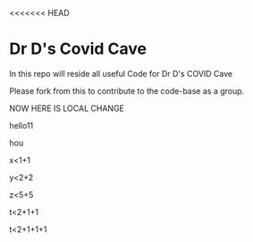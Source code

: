 <<<<<<< HEAD
# Dr D's Covid Cave

In this repo will reside all useful Code for Dr D's COVID Cave

Please fork from this to contribute to the code-base as a group. 


NOW HERE IS LOCAL CHANGE

hello11


hou


x<1+1

y<2+2

z<5+5

t<2+1+1

t<2+1+1+1